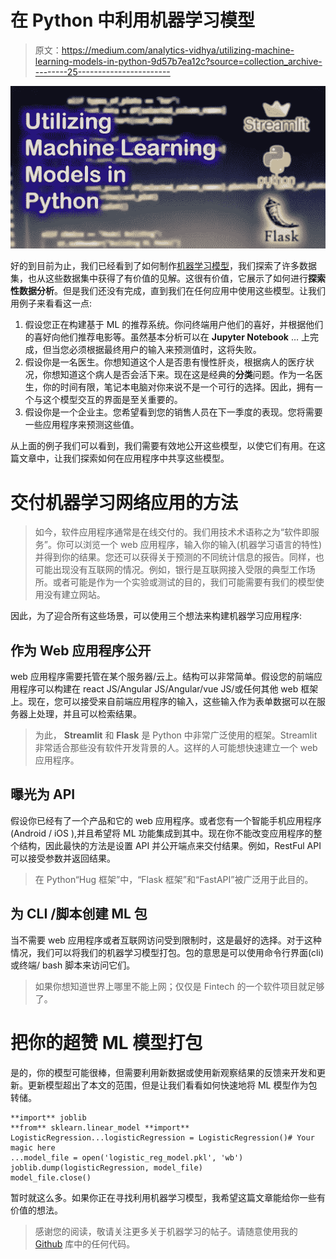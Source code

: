 # 在 Python 中利用机器学习模型

> 原文：<https://medium.com/analytics-vidhya/utilizing-machine-learning-models-in-python-9d57b7ea12c?source=collection_archive---------25----------------------->

![](img/73f475ae9fc1650b64c2359bd6544780.png)

好的到目前为止，我们已经看到了如何制作[机器学习模型](https://github.com/umairk83/hands_on_stuff)，我们探索了许多数据集，也从这些数据集中获得了有价值的见解。这很有价值，它展示了如何进行**探索性数据分析**。但是我们还没有完成，直到我们在任何应用中使用这些模型。让我们用例子来看看这一点:

1.  假设您正在构建基于 ML 的推荐系统。你问终端用户他们的喜好，并根据他们的喜好向他们推荐电影等。虽然基本分析可以在 **Jupyter Notebook** … 上完成，但当您必须根据最终用户的输入来预测值时，这将失败。
2.  假设你是一名医生。你想知道这个人是否患有慢性肝炎，根据病人的医疗状况，你想知道这个病人是否会活下来。现在这是经典的**分类**问题。作为一名医生，你的时间有限，笔记本电脑对你来说不是一个可行的选择。因此，拥有一个与这个模型交互的界面是至关重要的。
3.  假设你是一个企业主。您希望看到您的销售人员在下一季度的表现。您将需要一些应用程序来预测这些值。

从上面的例子我们可以看到，我们需要有效地公开这些模型，以使它们有用。在这篇文章中，让我们探索如何在应用程序中共享这些模型。

# **交付机器学习网络应用的方法**

> 如今，软件应用程序通常是在线交付的。我们用技术术语称之为“软件即服务”。你可以浏览一个 web 应用程序，输入你的输入(机器学习语言的特性)并得到你的结果。您还可以获得关于预测的不同统计信息的报告。同样，也可能出现没有互联网的情况。例如，银行是互联网接入受限的典型工作场所。或者可能是作为一个实验或测试的目的，我们可能需要有我们的模型使用没有建立网站。

因此，为了迎合所有这些场景，可以使用三个想法来构建机器学习应用程序:

## **作为 Web 应用程序公开**

web 应用程序需要托管在某个服务器/云上。结构可以非常简单。假设您的前端应用程序可以构建在 react JS/Angular JS/Angular/vue JS/或任何其他 web 框架上。现在，您可以接受来自前端应用程序的输入，这些输入作为表单数据可以在服务器上处理，并且可以检索结果。

> 为此， **Streamlit** 和 **Flask** 是 Python 中非常广泛使用的框架。Streamlit 非常适合那些没有软件开发背景的人。这样的人可能想快速建立一个 web 应用程序。

## **曝光为 API**

假设你已经有了一个产品和它的 web 应用程序。或者您有一个智能手机应用程序(Android / iOS ),并且希望将 ML 功能集成到其中。现在你不能改变应用程序的整个结构，因此最快的方法是设置 API 并公开端点来交付结果。例如，RestFul API 可以接受参数并返回结果。

> 在 Python“Hug 框架”中，“Flask 框架”和“FastAPI”被广泛用于此目的。

## 为 CLI /脚本创建 ML 包

当不需要 web 应用程序或者互联网访问受到限制时，这是最好的选择。对于这种情况，我们可以将我们的机器学习模型打包。包的意思是可以使用命令行界面(cli)或终端/ bash 脚本来访问它们。

> 如果你想知道世界上哪里不能上网；仅仅是 Fintech 的一个软件项目就足够了。

# 把你的超赞 ML 模型打包

是的，你的模型可能很棒，但需要利用新数据或使用新观察结果的反馈来开发和更新。更新模型超出了本文的范围，但是让我们看看如何快速地将 ML 模型作为包转储。

```
**import** joblib
**from** sklearn.linear_model **import** LogisticRegression...logisticRegression = LogisticRegression()# Your magic here
...model_file = open('logistic_reg_model.pkl', 'wb')
joblib.dump(logisticRegression, model_file)
model_file.close()
```

暂时就这么多。如果你正在寻找利用机器学习模型，我希望这篇文章能给你一些有价值的想法。

> 感谢您的阅读，敬请关注更多关于机器学习的帖子。请随意使用我的 [Github](https://github.com/umairk83/hands_on_stuff) 库中的任何代码。